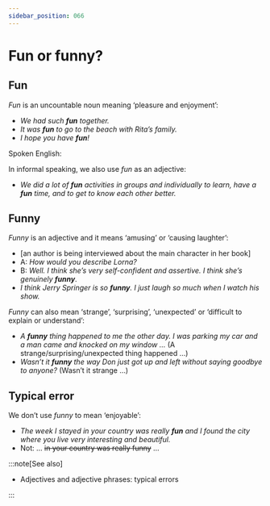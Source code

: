 ```yaml
---
sidebar_position: 066
---
```


# Fun or funny?

## Fun

*Fun* is an uncountable noun meaning ‘pleasure and enjoyment’:

- *We had such **fun** together.*
- *It was **fun** to go to the beach with Rita’s family.*
- *I hope you have **fun**!*

Spoken English:

In informal speaking, we also use *fun* as an adjective:

- *We did a lot of **fun** activities in groups and individually to learn, have a **fun** time, and to get to know each other better.*

## Funny

*Funny* is an adjective and it means ‘amusing’ or ‘causing laughter’:

- \[an author is being interviewed about the main character in her book\]
- A: *How would you describe Lorna?*
- B: *Well. I think she’s very self-confident and assertive. I think she’s genuinely* ***funny***.
- *I think Jerry Springer is so **funny**. I just laugh so much when I watch his show.*

*Funny* can also mean ‘strange’, ‘surprising’, ‘unexpected’ or ‘difficult to explain or understand’:

- *A **funny** thing happened to me the other day. I was parking my car and a man came and knocked on my window …* (A strange/surprising/unexpected thing happened …)
- *Wasn’t it **funny** the way Don just got up and left without saying goodbye to anyone?* (Wasn’t it strange …)

## Typical error

We don’t use *funny* to mean ‘enjoyable’:

- *The week I stayed in your country was really **fun** and I found the city where you live very interesting and beautiful.*
- Not: … ~~in your country was really funny~~ …

:::note[See also]

- Adjectives and adjective phrases: typical errors

:::
